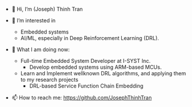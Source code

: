 - 👋 Hi, I’m (Joseph) Thinh Tran
- 👀 I’m interested in 
    - Embedded systems
    - AI/ML, especially in Deep Reinforcement Learning (DRL).
- 🌱 What I am doing now:
  - Full-time Embedded System Developer at I-SYST Inc.
    - Develop embedded systems using ARM-based MCUs.
  - Learn and Implement wellknown DRL algorithms, and applying them to my research projects
    - DRL-based Service Function Chain Embedding
  
- 📫 How to reach me: https://github.com/JosephThinhTran

<!---
JosephThinhTran/JosephThinhTran is a ✨ special ✨ repository because its `README.md` (this file) appears on your GitHub profile.
You can click the Preview link to take a look at your changes.
- 💞️ I’m looking to collaborate on ...
--->

